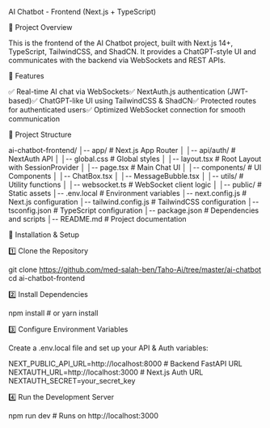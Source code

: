 AI Chatbot - Frontend (Next.js + TypeScript)

📌 Project Overview

This is the frontend of the AI Chatbot project, built with Next.js 14+, TypeScript, TailwindCSS, and ShadCN. It provides a ChatGPT-style UI and communicates with the backend via WebSockets and REST APIs.

🚀 Features

✅ Real-time AI chat via WebSockets✅ NextAuth.js authentication (JWT-based)✅ ChatGPT-like UI using TailwindCSS & ShadCN✅ Protected routes for authenticated users✅ Optimized WebSocket connection for smooth communication

📂 Project Structure

ai-chatbot-frontend/
│-- app/            # Next.js App Router
│   │-- api/auth/   # NextAuth API
│   │-- global.css  # Global styles
│   │-- layout.tsx  # Root Layout with SessionProvider
│   │-- page.tsx    # Main Chat UI
│
│-- components/     # UI Components
│   │-- ChatBox.tsx
│   │-- MessageBubble.tsx
│
│-- utils/          # Utility functions
│   │-- websocket.ts # WebSocket client logic
│
│-- public/         # Static assets
│-- .env.local      # Environment variables
│-- next.config.js  # Next.js configuration
│-- tailwind.config.js  # TailwindCSS configuration
│-- tsconfig.json   # TypeScript configuration
│-- package.json    # Dependencies and scripts
│-- README.md       # Project documentation

🔧 Installation & Setup

1️⃣ Clone the Repository

git clone https://github.com/med-salah-ben/Taho-Ai/tree/master/ai-chatbot
cd ai-chatbot-frontend

2️⃣ Install Dependencies

npm install  # or yarn install

3️⃣ Configure Environment Variables

Create a .env.local file and set up your API & Auth variables:

NEXT_PUBLIC_API_URL=http://localhost:8000  # Backend FastAPI URL
NEXTAUTH_URL=http://localhost:3000  # Next.js Auth URL
NEXTAUTH_SECRET=your_secret_key

4️⃣ Run the Development Server

npm run dev  # Runs on http://localhost:3000

